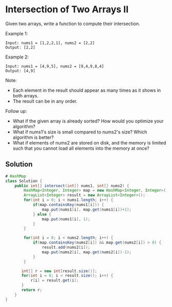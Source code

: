# Intersection of Two Arrays II

Given two arrays, write a function to compute their intersection.

Example 1:
```
Input: nums1 = [1,2,2,1], nums2 = [2,2]
Output: [2,2]
```
Example 2:
```
Input: nums1 = [4,9,5], nums2 = [9,4,9,8,4]
Output: [4,9]
```

Note:
* Each element in the result should appear as many times as it shows in both arrays.
* The result can be in any order.

Follow up:
* What if the given array is already sorted? How would you optimize your algorithm?
* What if nums1's size is small compared to nums2's size? Which algorithm is better?
* What if elements of nums2 are stored on disk, and the memory is limited such that you cannot load all elements into the memory at once?

## Solution

```java
# HashMap
class Solution {
    public int[] intersect(int[] nums1, int[] nums2) {
        HashMap<Integer, Integer> map = new HashMap<Integer, Integer>();
        ArrayList<Integer> result = new ArrayList<Integer>();
        for(int i = 0; i < nums1.length; i++) {
            if(map.containsKey(nums1[i])) {
                map.put(nums1[i], map.get(nums1[i])+1);
            } else {
                map.put(nums1[i], 1);
            }
        }

        for(int i = 0; i < nums2.length; i++) {
            if(map.containsKey(nums2[i]) && map.get(nums2[i]) > 0) {
                result.add(nums2[i]);
                map.put(nums2[i], map.get(nums2[i])-1);
            }
        }

       int[] r = new int[result.size()];
       for(int i = 0; i < result.size(); i++) {
           r[i] = result.get(i);
       }
       return r;
    }
}
```
